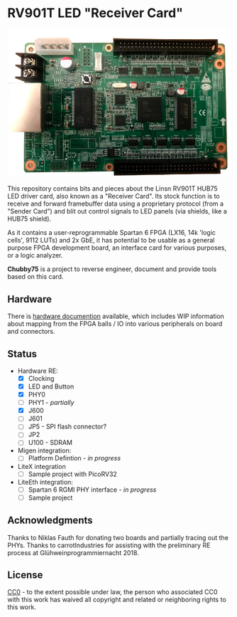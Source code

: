 RV901T LED "Receiver Card"
=========================

<img src="doc/front.jpg" />

This repository contains bits and pieces about the Linsn RV901T HUB75 LED driver card, also known as a "Receiver Card". Its stock function is to receive and forward framebuffer data using a proprietary protocol (from a "Sender Card") and blit out control signals to LED panels (via shields, like a HUB75 shield).

As it contains a user-reprogrammable Spartan 6 FPGA (LX16, 14k 'logic cells', 9112 LUTs) and 2x GbE, it has potential to be usable as a general purpose FPGA development board, an interface card for various purposes, or a logic analyzer.

**Chubby75** is a project to reverse engineer, document and provide tools based on this card.

Hardware
--------

There is [hardware documention](doc/hardware.md) available, which includes WIP information about mapping from the FPGA balls / IO into various peripherals on board and connectors.

Status
------

 - Hardware RE:
   - [X] Clocking
   - [X] LED and Button
   - [X] PHY0
   - [ ] PHY1 - *partially*
   - [X] J600
   - [ ] J601
   - [ ] JP5 - SPI flash connector?
   - [ ] JP2
   - [ ] U100 - SDRAM
 - Migen integration:
   - [ ] Platform Defintion - *in progress*
 - LiteX integration
   - [ ] Sample project with PicoRV32
 - LiteEth integration:
   - [ ] Spartan 6 RGMI PHY interface - *in progress*
   - [ ] Sample project

Acknowledgments
---------------

Thanks to Niklas Fauth for donating two boards and partially tracing out the PHYs. Thanks to carrotIndustries for assisting with the preliminary RE process at Glühweinprogrammiernacht 2018.

License
-------

[CC0](http://creativecommons.org/publicdomain/zero/1.0/") - to the extent possible under law, the person who associated CC0 with this work has waived all copyright and related or neighboring rights to this work.
